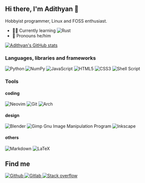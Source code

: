 ## Hi there, I'm Adithyan 👋

Hobbyist programmer, Linux and FOSS enthusiast.

- 🧑‍🎓 Currently learning ![Rust](https://www.rust-lang.org/)
- 🙂 Pronouns he/him

<!-- github activity stats -->
[![Adithyan's GitHub stats](https://github-readme-stats.vercel.app/api?username=adithyankv&count_private=true&show_icons=true&theme=github_dark)](https://github.com/anuraghazra/github-readme-stats)

### Languages, libraries and frameworks
![Python](https://img.shields.io/badge/python-3670A0?style=for-the-badge&logo=python&logoColor=ffdd54)
![NumPy](https://img.shields.io/badge/numpy-%23013243.svg?style=for-the-badge&logo=numpy&logoColor=white)
![JavaScript](https://img.shields.io/badge/javascript-%23323330.svg?style=for-the-badge&logo=javascript&logoColor=%23F7DF1E)
![HTML5](https://img.shields.io/badge/html5-%23E34F26.svg?style=for-the-badge&logo=html5&logoColor=white)
![CSS3](https://img.shields.io/badge/css3-%231572B6.svg?style=for-the-badge&logo=css3&logoColor=white)
![Shell Script](https://img.shields.io/badge/shell_script-%23121011.svg?style=for-the-badge&logo=gnu-bash&logoColor=white)


### Tools
#### coding
![Neovim](https://img.shields.io/badge/NeoVim-%2357A143.svg?&style=for-the-badge&logo=neovim&logoColor=white)
![Git](https://img.shields.io/badge/git-%23F05033.svg?style=for-the-badge&logo=git&logoColor=white)
![Arch](https://img.shields.io/badge/Arch%20Linux-1793D1?logo=arch-linux&logoColor=fff&style=for-the-badge)

#### design
![Blender](https://img.shields.io/badge/blender-%23F5792A.svg?style=for-the-badge&logo=blender&logoColor=white)
![Gimp Gnu Image Manipulation Program](https://img.shields.io/badge/Gimp-657D8B?style=for-the-badge&logo=gimp&logoColor=FFFFFF)
![Inkscape](https://img.shields.io/badge/Inkscape-e0e0e0?style=for-the-badge&logo=inkscape&logoColor=080A13)

#### others
![Markdown](https://img.shields.io/badge/markdown-%23000000.svg?style=for-the-badge&logo=markdown&logoColor=white)
![LaTeX](https://img.shields.io/badge/latex-%23008080.svg?style=for-the-badge&logo=latex&logoColor=white)

## Find me
<a href="https://github.com/adithyankv" target="_blank"><img alt="Github" src="https://img.shields.io/badge/GitHub-%2312100E.svg?&style=for-the-badge&logo=Github&logoColor=white" />
<a href="https://gitlab.com/phoneybadger" target="_blank"><img alt="Gitlab" src="https://img.shields.io/badge/gitlab-%23181717.svg?style=for-the-badge&logo=gitlab&logoColor=white" />
<a href="https://stackoverflow.com/users/16778949/phoney-badger" target="_blank"><img alt="Stack overflow" src="https://img.shields.io/badge/-Stackoverflow-FE7A16?style=for-the-badge&logo=stack-overflow&logoColor=white" />
   


